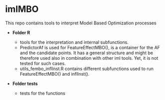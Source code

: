 # imlMBO
This repo contains tools to interpret Model Based Optimization processes

* **Folder R**
  + tools for the interpretation and internal subfunctions.
  + PredictorAf is used for FeatureEffectMBO(), is a container for the AF and the candidate points. It has a general structure and might be therefore used also in combination with other iml tools. Yet, it is not tested for such cases.
  + utils_fembo_inflInst.R contains different subfunctions used to run FeatureEffectMBO() and inflInst().
  
* **Folder tests**
  + tests for the functions